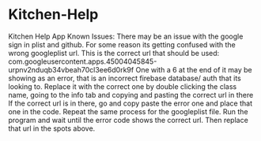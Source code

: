 # Kitchen-Help
Kitchen Help App
Known Issues:
  There may be an issue with the google sign in plist and github. For some reason its getting confused with the wrong googleplist url. 
  This is the correct url that should be used:  
    com.googleusercontent.apps.45004045845-urpnv2nduqb34vbeah70cl3ee6d0rk9f
   One with a 6 at the end of it may be showing as an error, that is an incorrect firebase database/ auth that its looking to. 
   Replace it with the correct one by double clicking the class name, going to the info tab and copying and pasting the correct url in there
   If the correct url is in there, go and copy paste the error one and place that one in the code. Repeat the same process for the
   googleplist file. Run the program and wait until the error code shows the correct url. Then replace that url in the spots above.
